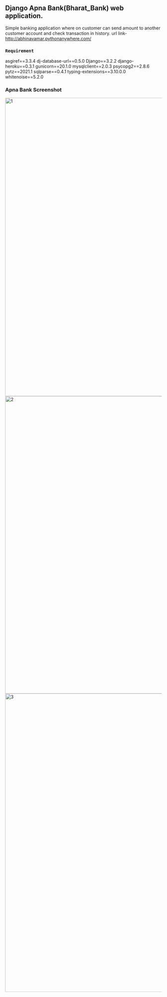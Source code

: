 ## Django Apna Bank(Bharat_Bank) web application.
Simple banking application where on customer can send amount to another customer account and check transaction in history.
url link- http://abhinavamar.pythonanywhere.com/

### `Requirement`
﻿asgiref==3.3.4
dj-database-url==0.5.0
Django==3.2.2
django-heroku==0.3.1
gunicorn==20.1.0
mysqlclient==2.0.3
psycopg2==2.8.6
pytz==2021.1
sqlparse==0.4.1
typing-extensions==3.10.0.0
whitenoise==5.2.0

### Apna Bank Screenshot
<img width="959" alt="1" src="https://github.com/amar6228/apna_bank/assets/63671705/7b7ff46b-b9bc-4482-9712-f4f11852ab5c">

<img width="956" alt="2" src="https://github.com/amar6228/apna_bank/assets/63671705/5faee240-d09d-4c76-a43f-976f065c8665">

<img width="959" alt="3" src="https://github.com/amar6228/apna_bank/assets/63671705/53421230-9398-4a9f-b947-642419109b59">

